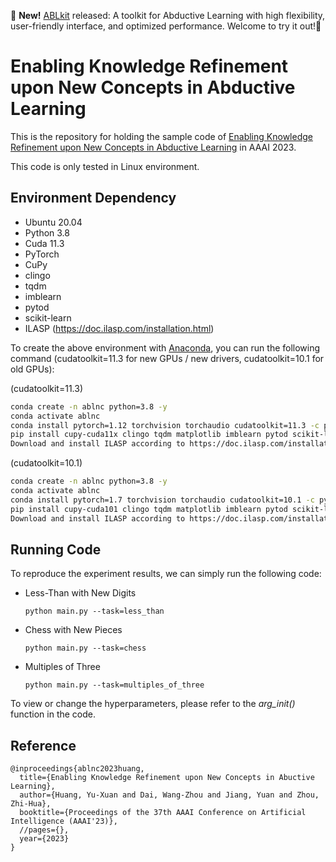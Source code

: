 🌟 **New!** [ABLkit](https://github.com/AbductiveLearning/ABLkit) released: A toolkit for Abductive Learning with high flexibility, user-friendly interface, and optimized performance. Welcome to try it out!🚀

# Enabling Knowledge Refinement upon New Concepts in Abductive Learning

This is the repository for holding the sample code of [Enabling Knowledge Refinement upon New Concepts in Abductive Learning](https://www.lamda.nju.edu.cn/publication/aaai23ablnc.pdf)  in AAAI 2023.

This code is only tested in Linux environment.

## Environment Dependency

- Ubuntu 20.04
- Python 3.8
- Cuda 11.3
- PyTorch
- CuPy
- clingo
- tqdm
- imblearn
- pytod
- scikit-learn
- ILASP (https://doc.ilasp.com/installation.html)

To create the above environment with [Anaconda](https://www.anaconda.com/products/distribution), you can run the following command (cudatoolkit=11.3 for new GPUs / new drivers, cudatoolkit=10.1 for old GPUs):

(cudatoolkit=11.3)

```bash
conda create -n ablnc python=3.8 -y
conda activate ablnc
conda install pytorch=1.12 torchvision torchaudio cudatoolkit=11.3 -c pytorch
pip install cupy-cuda11x clingo tqdm matplotlib imblearn pytod scikit-learn
Download and install ILASP according to https://doc.ilasp.com/installation.html and copy './ILASP' to current path
```

(cudatoolkit=10.1)

```bash
conda create -n ablnc python=3.8 -y
conda activate ablnc
conda install pytorch=1.7 torchvision torchaudio cudatoolkit=10.1 -c pytorch
pip install cupy-cuda101 clingo tqdm matplotlib imblearn pytod scikit-learn
Download and install ILASP according to https://doc.ilasp.com/installation.html and copy './ILASP' to current path
```

## Running Code

To reproduce the experiment results, we can simply run the following code:

- Less-Than with New Digits

  ```
  python main.py --task=less_than
  ```

- Chess with New Pieces

  ```
  python main.py --task=chess
  ```

- Multiples of Three

  ```
  python main.py --task=multiples_of_three
  ```

To view or change the hyperparameters, please refer to the *arg_init()* function in the code.

## Reference

```
@inproceedings{ablnc2023huang,
  title={Enabling Knowledge Refinement upon New Concepts in Abuctive Learning},
  author={Huang, Yu-Xuan and Dai, Wang-Zhou and Jiang, Yuan and Zhou, Zhi-Hua},
  booktitle={Proceedings of the 37th AAAI Conference on Artificial Intelligence (AAAI'23)},
  //pages={},
  year={2023}
}
```

